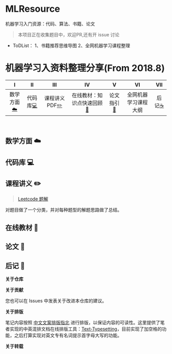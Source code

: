 # MLResource
机器学习入门资源：代码、算法、书籍、论文
> 本项目正在收集题目中，欢迎PR,还有开 issue 讨论
* ToDList： 1、书籍推荐思维导图 2、全网机器学习课程整理


# 机器学习入资料整理分享(From 2018.8)

| Ⅰ | Ⅱ | Ⅲ | Ⅳ | Ⅴ | Ⅵ | Ⅶ |
| :--------: | :---------: | :---------: | :---------: | :---------: | :---------:| :---------: |
|数学方面[:cloud:](#网络-cloud) |代码库[:computer:](#代码库-computer)| 课程讲义PDF[:pencil2:](#数据结构与算法-pencil2)| 在线教材：知识点快速回顾[:couple:](#面向对象-couple) |论文指引[:floppy_disk:](#数据库-floppy_disk)| 全网机器学习课程大纲 | 后记[:coffee:](#java-coffee)|
</br>


## 数学方面 :cloud:




## 代码库 :computer:



## 课程讲义 :pencil2:


> [Leetcode 题解](https://github.com/CyC2018/InnterviewNotes/blob/master/notes/Leetcode%20题解.md)

对题目做了一个分类，并对每种题型的解题思路做了总结。

## 在线教材 :couple:




## 论文 :floppy_disk:






## 后记 :memo:

**关于仓库**



**关于贡献**


您也可以在 Issues 中发表关于改进本仓库的建议。





**关于排版**

笔记内容按照 [中文文案排版指北](http://mazhuang.org/wiki/chinese-copywriting-guidelines/#%E4%B8%8D%E8%A6%81%E4%BD%BF%E7%94%A8%E4%B8%8D%E5%9C%B0%E9%81%93%E7%9A%84%E7%BC%A9%E5%86%99) 进行排版，以保证内容的可读性。这里提供了笔者实现的中英混排文档在线排版工具：[Text-Typesetting](https://github.com/CyC2018/Markdown-Typesetting)，目前实现了加空格的功能，之后打算实现对英文专有名词提示首字母大写的功能。

**关于转载**


